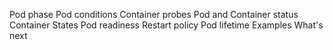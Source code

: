 Pod phase
Pod conditions
Container probes
Pod and Container status
Container States
Pod readiness
Restart policy
Pod lifetime
Examples
What's next
